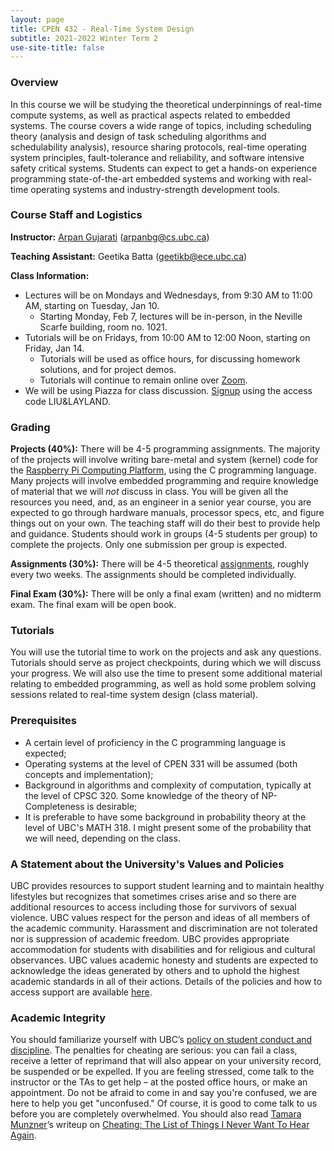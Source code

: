 ```yaml
---
layout: page
title: CPEN 432 - Real-Time System Design
subtitle: 2021-2022 Winter Term 2
use-site-title: false
---
```


  
### Overview
In this course we will be studying the theoretical underpinnings of real-time compute systems, as well as practical aspects related to embedded systems. The course covers a wide range of topics, including scheduling theory (analysis and design of task scheduling algorithms and schedulability analysis), resource sharing protocols, real-time operating system principles, fault-tolerance and reliability, and software intensive safety critical systems. Students can expect to get a hands-on experience programming state-of-the-art embedded systems and working with real-time operating systems and industry-strength development tools.


### Course Staff and Logistics

**Instructor:** [Arpan Gujarati](https://arpangujarati.github.io/) ([arpanbg@cs.ubc.ca](mailto:arpanbg@cs.ubc.ca))

**Teaching Assistant:** Geetika Batta ([geetikb@ece.ubc.ca](mailto:geetikb@ece.ubc.ca))
<!-- &nbsp;&nbsp;&nbsp;&nbsp;&nbsp;&nbsp;&nbsp;&nbsp;Office hours: Tue 10:00am-11:00am, MCLD 211 -->

**Class Information:**
+ Lectures will be on Mondays and Wednesdays, from 9:30 AM to 11:00 AM, starting on Tuesday, Jan 10.
  + Starting Monday, Feb 7, lectures will be in-person, in the Neville Scarfe building, room no. 1021.   
+ Tutorials will be on Fridays, from 10:00 AM to 12:00 Noon, starting on Friday, Jan 14.
  + Tutorials will be used as office hours, for discussing homework solutions, and for project demos.
  + Tutorials will continue to remain online over [Zoom](https://ubc.zoom.us/j/62714090567?pwd=bEFpNjRYQ0orazhRc0hLMTZYYi9SZz09).
+ We will be using Piazza for class discussion. [Signup](https://piazza.com/ubc.ca/winterterm22021/cpen432) using the access code LIU&LAYLAND.

<!-- + Lectures and tutorials will be online (until furter announcements). Here is the [Zoom link](https://ubc.zoom.us/j/62714090567?pwd=bEFpNjRYQ0orazhRc0hLMTZYYi9SZz09). -->

<!-- on course Canvas page: <https://canvas.ubc.ca/courses/63247> -->


<!-- ### Textbook -->
<!-- **Required:** *Giorgio C. Buttazzo, Hard Real-Time Computing Systems, 3rd edition.* The electronic version of the text is available for full download to UBC students at [UBC Library's webpage](http://www.library.ubc.ca).   -->

<!-- **Optional:** _Jane W. S. W. Liu. 2000. Real-Time Systems_.   -->

<!-- Additional readings and material not covered in the text will be posted in [readings](https://cpen432.github.io/readings) -->

### Grading

**Projects (40%):**
There will be 4-5 programming assignments. The majority of the projects will involve writing bare-metal and system (kernel) code for the [Raspberry Pi Computing Platform](https://www.raspberrypi.org/products/raspberry-pi-2-model-b/), using the C programming language. Many projects will involve embedded programming and require knowledge of material that we will *not* discuss in class. You will be given all the resources you need, and, as an engineer in a senior year course, you are expected to go through hardware manuals, processor specs, etc, and figure things out on your own. The teaching staff will do their best to provide help and guidance. Students should work in groups (4-5 students per group) to complete the projects. Only one submission per group is expected.

<!-- We will be using [Gitlab](https://www.gitlab.com "Gitlab") as the source control platform, so make sure you setup a Gitlab account as soon as possible. You will be assigned to a Gitlab group, which will contain your private project repositories. You will use Gitlab **Wiki** pages to write some required documentation and answer project-related questions (in addition to the code-level [Doxygen](http://www.stack.nl/~dimitri/doxygen/ "Doxygen") documentation that you will generate for every project).  -->

<!-- #### Project Equipment -->
<!-- Due to the unfortunate circumstances brought upon us by COVID-19, students are required to purchase their own kits for the projects. The equipment we will need for the project purposes include: -->

<!-- 1. TTL-to-USB Serial Debug Console Cable. Can be purchased at <https://www.adafruit.com/product/954>; and -->
<!-- 2. Rapberry Pi B2 Board + power adapter + MicroSD Card (for kernel flashing). A convenient kit including all of these components (and more) can be purchased at <https://www.canakit.com/raspberry-pi-starter-kit.html>.  -->

<!-- **Begin Disclaimer**   -->
<!-- The teaching staff is not affiliated with AdaFruite or CanaKit. Please feel free to purchase the equipment from any source that best suits your situation. For instance, we understand that some students might be taking the course from outside Canada or even North America, so other purchasing options can certainly be more convenient.   -->
<!-- **End Disclaimer**   -->


**Assignments (30%):**
There will be 4-5 theoretical [assignments](https://cpen432.github.io/assignments/), roughly every two weeks. The assignments should be completed individually.

**Final Exam (30%):** There will be only a final exam (written) and no midterm exam. The final exam will be open book.


### Tutorials
You will use the tutorial time to work on the projects and ask any questions. Tutorials should serve as project checkpoints, during which we will discuss your progress. We will also use the time to present some additional material relating to embedded programming, as well as hold some problem solving sessions related to real-time system design (class material).


### Prerequisites
* A certain level of proficiency in the C programming language is expected;
* Operating systems at the level of CPEN 331 will be assumed (both concepts and implementation);
* Background in algorithms and complexity of computation, typically at the level of CPSC 320. Some knowledge of the theory of NP-Completeness is desirable;
* It is preferable to have some background in probability theory at the level of UBC's MATH 318. I might present some of the probability that we will need, depending on the class.

### A Statement about the University's Values and Policies
UBC provides resources to support student learning and to maintain
healthy lifestyles but recognizes that sometimes crises arise and so
there are additional resources to access including those for survivors
of sexual violence. UBC values respect for the person and ideas of
all members of the academic community. Harassment and
discrimination are not tolerated nor is suppression of academic
freedom. UBC provides appropriate accommodation for students
with disabilities and for religious and cultural observances. UBC
values academic honesty and students are expected to acknowledge
the ideas generated by others and to uphold the highest academic
standards in all of their actions. Details of the policies and how to
access support are available [here](https://senate.ubc.ca/policies-resources-support-student-success).

### Academic Integrity
You should familiarize yourself with UBC’s [policy on student conduct and discipline](http://www.calendar.ubc.ca/vancouver/index.cfm?tree=3,54,0,0). The penalties for cheating are serious: you can fail a class, receive a letter of reprimand that will also appear on your university record, be suspended or be expelled.
If you are feeling stressed, come talk to the instructor or the TAs to get help – at the posted office hours, or make an appointment. Do not be afraid to come in and say you're confused, we are here to help you get "unconfused." Of course, it is good to come talk to us before you are completely overwhelmed.
You should also read [Tamara Munzner](http://www.cs.ubc.ca/~tmm/)’s writeup on [Cheating: The List of Things I Never Want To Hear Again](http://www.cs.ubc.ca/~tmm/courses/cheat.html).
